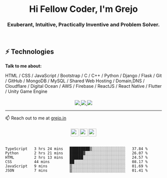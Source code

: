 <!-- <img src="./grejojoby.png" width="900"> -->
<h1 align="center">Hi Fellow Coder, I'm Grejo</h1>
<h3 align="center">Exuberant, Intuitive, Practically Inventive and Problem Solver.</h3>
<br>

## ⚡ Technologies

**Talk to me about:**

HTML / CSS / JavaScript / Bootstrap / C / C++ / Python / Django / Flask / Git / GitHub / MongoDB / MySQL / Shared Web Hosting / Domain,DNS / Cloudflare / Digital Ocean / AWS / Firebase / ReactJS / React Native / Flutter / Unity Game Engine 

<p align=center style="margin-top: 20px;margin-bottom: 10px">
  <a href="https://github.com/grejojoby">
    <img src="https://visitor-badge.glitch.me/badge?page_id=grejojoby.grejojoby">
  </a>
 
  <a href="https://github.com/grejojoby?tab=repositories">
    <img src="https://badges.pufler.dev/repos/grejojoby?style=flat-square&color=black&logo=github">
    <a href="https://github.com/grejojoby"><img src="https://img.shields.io/github/followers/grejojoby?style=social"></a>
  </a>
</p>

<hr>
<p>📫 Reach out to me at <a href="https://grejo.in" target="_blank">grejo.in</a></p>
<p align="center" style="margin-top: 20px;margin-bottom: 30px"><a href="https://twitter.com/grejo00"><img src="https://img.shields.io/badge/twitter-%231DA1F2.svg?&style=for-the-badge&logo=twitter&logoColor=white" height=25></a> <a href="https://www.linkedin.com/in/grejojoby"><img src="https://img.shields.io/badge/linkedin-%230077B5.svg?&style=for-the-badge&logo=linkedin&logoColor=white" height=25></a> <a href="https://www.instagram.com/grejojoby/"><img src="https://img.shields.io/badge/instagram-%23E4405F.svg?&style=for-the-badge&logo=instagram&logoColor=white" height=25></a> 
</p>

<!--START_SECTION:waka-->

```text
TypeScript   3 hrs 24 mins   █████████▒░░░░░░░░░░░░░░░   37.84 %
Python       2 hrs 21 mins   ██████▓░░░░░░░░░░░░░░░░░░   26.07 %
HTML         2 hrs 13 mins   ██████░░░░░░░░░░░░░░░░░░░   24.57 %
CSS          44 mins         ██░░░░░░░░░░░░░░░░░░░░░░░   08.17 %
JavaScript   9 mins          ▒░░░░░░░░░░░░░░░░░░░░░░░░   01.69 %
JSON         7 mins          ▒░░░░░░░░░░░░░░░░░░░░░░░░   01.41 %
```

<!--END_SECTION:waka-->


<!-- <p align="center" style="display: flex;justify-content: space-around;">
  <img align=center src="https://github-readme-stats.vercel.app/api?username=grejojoby&show_icons=true&theme=radical">
</p>
<hr>
 -->
